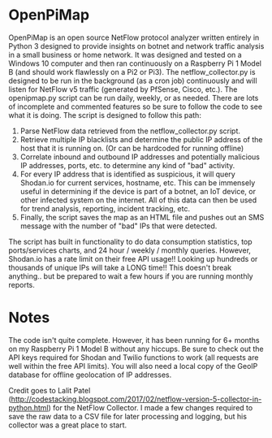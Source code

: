 # OpenPiMap

OpenPiMap is an open source NetFlow protocol analyzer written entirely in Python 3 designed to provide insights on botnet and network traffic analysis in a small business or home network.  It was designed and tested on a Windows 10 computer and then ran continuously on a Raspberry Pi 1 Model B (and should work flawlessly on a Pi2 or Pi3). The netflow_collector.py is designed to be run in the background (as a cron job) continuously and will listen for NetFlow v5 traffic (generated by PfSense, Cisco, etc.). The openipmap.py script can be run daily, weekly, or as needed.  There are lots of incomplete and commented features so be sure to follow the code to see what it is doing.  The script is designed to follow this path:

1. Parse NetFlow data retrieved from the netflow_collector.py script.
2. Retrieve multiple IP blacklists and determine the public IP address of the host that it is running on. (Or can be hardcoded for running offline)
3. Correlate inbound and outbound IP addresses and potentially malicious IP addresses, ports, etc. to determine any kind of "bad" activity.
4. For every IP address that is identified as suspicious, it will query Shodan.io for current services, hostname, etc.  This can be immensely useful in determining if the device is part of a botnet, an IoT device, or other infected system on the internet.  All of this data can then be used for trend analysis, reporting, incident tracking, etc.
5. Finally, the script saves the map as an HTML file and pushes out an SMS message with the number of "bad" IPs that were detected.  

The script has built in functionality to do data consumption statistics, top ports/services charts, and 24 hour / weekly / monthly queries.  However, Shodan.io has a rate limit on their free API usage!! Looking up hundreds or thousands of unique IPs will take a LONG time!! This doesn't break anything.. but be prepared to wait a few hours if you are running monthly reports. 


# Notes
The code isn't quite complete. However, it has been running for 6+ months on my Raspberry Pi 1 Model B without any hiccups.  Be sure to check out the API keys required for Shodan and Twilio functions to work (all requests are well within the free API limits).  You will also need a local copy of the GeoIP database for offline geolocation of IP addresses.  

Credit goes to Lalit Patel (http://codestacking.blogspot.com/2017/02/netflow-version-5-collector-in-python.html) for the NetFlow Collector.  I made a few changes required to save the raw data to a CSV file for later processing and logging, but his collector was a great place to start.  

